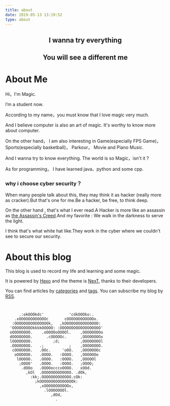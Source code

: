 ```yaml
---
title: about
date: 2019-05-13 13:19:52
type: about
---
```










## <center>I wanna try everything</center>

## <center>You will see a different me</center>



<audio id="bgmusic" autoplay="none" loop="loop" preload="auto">
     <source src="res/Avril Lavigne - Sk8er Boi.mp3" type="audio/mpeg" />
Your browser does not support the audio element.
</audio>
<script defer="defer">
var myVideo=document.getElementById("bgmusic");
myVideo.volume=0.1;
myVideo.play();
</script>







# About Me



Hi，I'm Magic.

I’m a student now.

According to my name，you must know that I love magic very much.

And I believe computer is also an art of magic. It's worthy to know more about computer.

On the other hand， I am also interesting in Game(especially FPS Game)，Sports(especially basketball)， Parkour， Movie  and Piano Music. 

And I wanna try to know everything. The world is so Magic，isn't it ?

As for programming， I have learned java、python and some cpp.



### why i choose cyber security？

When many people talk about this, they may think it as hacker (really more as cracker).But that's one for me.Be a hacker, be free, to think deep. 

On the other hand , that's what I ever read.A Hacker is more like an assassin as [the Assassin's Creed](https://assassinscreed.ubisoft.com/game/en-us/home).And my favorite : We walk in the darkness to serve the light.

I think that's what white hat like.They work in the cyber where we couldn't see to secure our security. 





# About this blog



This blog is used to record my life and learning and some magic.

It is powered by [Hexo](https://hexo.io/zh-cn/) and the theme is [NexT](https://github.com/iissnan/hexo-theme-next/), thanks to their developers.



You can find articles by [categories](../categories/) and [tags](../tags/).
You can subscribe my blog by [RSS](../atom.xml).



```
                                                  

      .:okOOOkdc'           'cdkOOOko:.
    .xOOOOOOOOOOOOc       cOOOOOOOOOOOOx.
   :OOOOOOOOOOOOOOOk,   ,kOOOOOOOOOOOOOOO:
  'OOOOOOOOOkkkkOOOOO: :OOOOOOOOOOOOOOOOOO'
  oOOOOOOOO.    .oOOOOoOOOOl.    ,OOOOOOOOo
  dOOOOOOOO.      .cOOOOOc.      ,OOOOOOOOx
  lOOOOOOOO.         ;d;         ,OOOOOOOOl
  .OOOOOOOO.   .;           ;    ,OOOOOOOO.
   cOOOOOOO.   .OOc.     'oOO.   ,OOOOOOOc
    oOOOOOO.   .OOOO.   :OOOO.   ,OOOOOOo
     lOOOOO.   .OOOO.   :OOOO.   ,OOOOOl
      ;OOOO'   .OOOO.   :OOOO.   ;OOOO;
       .dOOo   .OOOOocccxOOOO.   xOOd.
         ,kOl  .OOOOOOOOOOOOO. .dOk,
           :kk;.OOOOOOOOOOOOO.cOk:
             ;kOOOOOOOOOOOOOOOk:
               ,xOOOOOOOOOOOx,
                 .lOOOOOOOl.
                    ,dOd,
                      .

```








